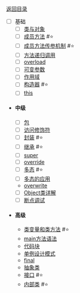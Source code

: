 <meta name="viewport" content="width=device-width, initial-scale=1.0, viewport-fit=cover">

[返回目录](Home.md)

- [ ] 基础
	- [ ] [类与对象](类与对象.md)
	- [ ] [成员方法](成员方法.md) #⭐️ 
	- [ ] [成员方法传参机制](成员方法传参机制.md) #⭐️ 
	- [ ] [方法递归调用](方法递归调用.md)
	- [ ] [overload](overload) 
	- [ ] [可变参数](可变参数.md) 
	- [ ] [作用域](作用域.md) 
	- [ ] [构造器](构造器.md) #⭐️ 
	- [ ] [this](this.md) 
- #### 中级
	- [ ] [包](包.md)
	- [ ] [访问修饰符](访问修饰符.md) 
	- [ ] [封装](封装.md) #⭐️ 
	- [ ] [继承](继承.md) #⭐️ 
	- [ ] [super](super.md) 
	- [ ] [override](override.md)
	- [ ] [多态](多态.md) #⭐️ 
	- [ ] [多态的应用](多态的应用.md)
	- [overwrite](overwrite.md) 
	- [ ] [Object类详解](Object类详解-equals.md) 
	- [ ] [断点调试](断点调试.md) 
- #### 高级 
	- [类变量和类方法](类变量和类方法.md) #⭐️ 
	- [main方法语法](main方法语法.md) 
	- [代码块](代码块.md) 
	- [单例设计模式](单例设计模式.md) 
	- [final](final.md) 
	- [抽象类](抽象类.md) 
	- [接口](接口.md) #⭐️ 
	- [内部类](内部类.md) #⭐️ 